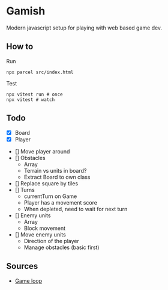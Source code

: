 # Gamish

Modern javascript setup for playing with web based game dev.

## How to

Run

    npx parcel src/index.html

Test

    npx vitest run # once
    npx vitest # watch

## Todo

- [x] Board
- [x] Player
- [] Move player around
- [] Obstacles
  - Array
  - Terrain vs units in board?
  - Extract Board to own class
- [] Replace square by tiles
- [] Turns
  - currentTurn on Game
  - Player has a movement score
  - When depleted, need to wait for next turn
- [] Enemy units
  - Array
  - Block movement
- [] Move enemy units
  - Direction of the player
  - Manage obstacles (basic first)

## Sources

- [Game loop](https://www.sitepoint.com/quick-tip-game-loop-in-javascript/)
